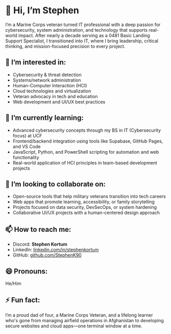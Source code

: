 # 👋 Hi, I’m Stephen

I’m a Marine Corps veteran turned IT professional with a deep passion for cybersecurity, system administration, and technology that supports real-world impact. After nearly a decade serving as a 0481 Basic Landing Support Specialist, I transitioned into IT, where I bring leadership, critical thinking, and mission-focused precision to every project.

## 👀 I’m interested in:
- Cybersecurity & threat detection  
- Systems/network administration  
- Human-Computer Interaction (HCI)  
- Cloud technologies and virtualization  
- Veteran advocacy in tech and education  
- Web development and UI/UX best practices  

## 🌱 I’m currently learning:
- Advanced cybersecurity concepts through my BS in IT (Cybersecurity focus) at UCF  
- Frontend/backend integration using tools like Supabase, GitHub Pages, and VS Code  
- JavaScript, Python, and PowerShell scripting for automation and web functionality  
- Real-world application of HCI principles in team-based development projects  

## 💞️ I’m looking to collaborate on:
- Open-source tools that help military veterans transition into tech careers  
- Web apps that promote learning, accessibility, or family storytelling  
- Projects focused on data security, DevSecOps, or system hardening  
- Collaborative UI/UX projects with a human-centered design approach  

## 📫 How to reach me:
- Discord: **Stephen Kortum**
- LinkedIn: [linkedin.com/in/stephenkortum](https://www.linkedin.com/in/stephenkortum/)
- GitHub: [github.com/StephenK90](https://github.com/StephenK90)

## 😄 Pronouns:
He/Him

## ⚡ Fun fact:
I’m a proud dad of four, a Marine Corps Veteran, and a lifelong learner who's gone from managing airfield operations in Afghanistan to developing secure websites and cloud apps—one terminal window at a time.

